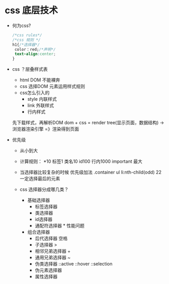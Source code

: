  # css 底层技术

 - 何为css?
   ```css
   /*css rules*/
   /*css 规则 */
   h1{/*选择器*/ 
    color：red;/*声明*/ 
    text-align:center;
   }
   ```

-  css ？层叠样式表
   - html DOM 不能裸奔
   - css 选择DOM 元素运用样式规则 
   - css怎么引入的
     - style   内联样式
     - link    外联样式
     - 行内样式 <p style="color:blue"></p>

    先下载样式，再解析DOM
    dom + css = render tree(显示页面，数据结构)
    -> 浏览器渲染引擎 =》渲染得到页面

- 优先级 
  - 从小到大 
  - 计算规则：
    *10
    标签1 类名10 id100 行内1000 important 最大
  - 当选择器比较复杂的时候 优先级加法
    .container ul li:nth-child(odd) 22
    一定选择最后的元素 

  - css 选择器分成哪几类？
    - 基础选择器 
      - 标签选择器
      - 类选择器
      - id选择器
      - 通配符选择器 * 性能问题
    - 组合选择器
      - 后代选择器 空格
      - 子选择器 >
      - 相邻兄弟选择器 +
      - 通用兄弟选择器 ~
      - 伪类选择器
        ::active ::hover ::selection
      - 伪元素选择器
      - 属性选择器